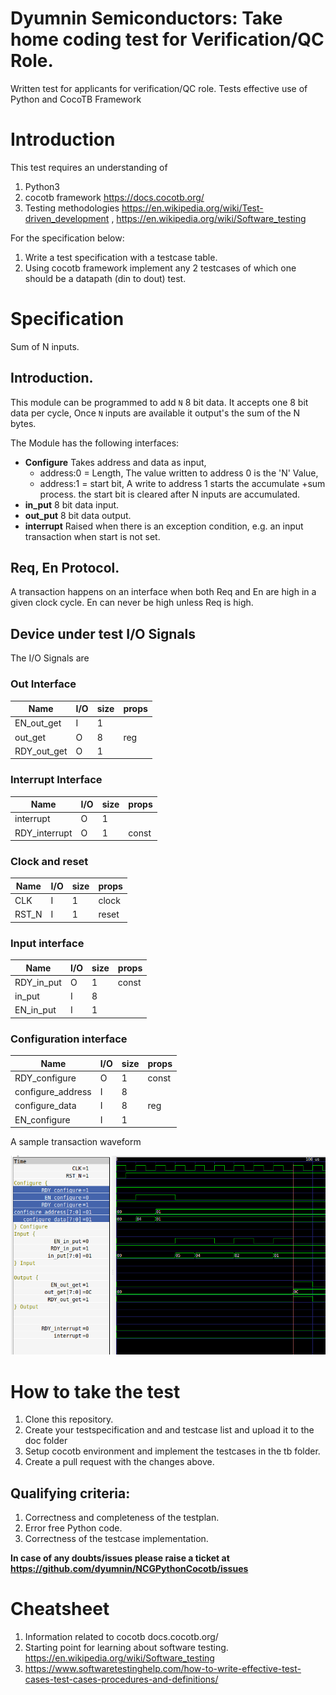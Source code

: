 # Dyumnin Semiconductors: Take home coding test for Verification/QC Role.

Written test for applicants for verification/QC role. Tests effective use of Python and CocoTB Framework

# Introduction

This test requires an understanding of 

1. Python3
2. cocotb framework https://docs.cocotb.org/ 
3. Testing methodologies https://en.wikipedia.org/wiki/Test-driven_development ,  https://en.wikipedia.org/wiki/Software_testing 

For the specification below:

1. Write a test specification with a testcase table.
2. Using cocotb framework implement any 2 testcases of which one should be a datapath (din to dout) test.

# Specification

Sum of N inputs.

## Introduction.
This module can be programmed to add `N` 8 bit data.
It accepts one 8 bit data per cycle,
Once `N` inputs are available it output's the sum of the N bytes.

The Module has the following interfaces:

* **Configure** Takes address and data as input,
  * address:0 = Length, The value written to address 0 is the 'N' Value,
  * address:1 = start bit, A write to address 1 starts the accumulate +sum process. the start bit is cleared after N inputs are accumulated.
* **in_put** 8 bit data input.
* **out_put** 8 bit data output.
* **interrupt** Raised when there is an exception condition, e.g. an input transaction when start is not set.

## Req, En Protocol.

A transaction happens on an interface when both Req and En are high in a given clock cycle.
En can never be high unless Req is high.

## Device under test I/O Signals


The I/O Signals are

### Out Interface

| Name        | I/O      | size    | props   |
| --------    | -------- | ------- | ------- |
| EN_out_get  | I        | 1       |         |
| out_get     | O        | 8       | reg     |
| RDY_out_get | O        | 1       |         |

### Interrupt Interface

| Name          | I/O      | size    | props   |
| --------      | -------- | ------- | ------- |
| interrupt     | O        | 1       |         |
| RDY_interrupt | O        | 1       | const   |
  
### Clock and reset

| Name     | I/O      | size    | props   |
| -------- | -------- | ------- | ------- |
| CLK      | I        | 1       | clock   |
| RST_N    | I        | 1       | reset   |

### Input interface

  | Name       | I/O      | size    | props   |
  | --------   | -------- | ------- | ------- |
  | RDY_in_put | O        | 1       | const   |
  | in_put     | I        | 8       |         |
  | EN_in_put  | I        | 1       |         |

### Configuration interface

| Name              | I/O      | size    | props   |
| --------          | -------- | ------- | ------- |
| RDY_configure     | O        | 1       | const   |
| configure_address | I        | 8       |         |
| configure_data    | I        | 8       | reg     |
| EN_configure      | I        | 1       |         |


A sample transaction waveform

![Sample Transaction Waveform](./pytest_waveform.png)

# How to take the test

1. Clone this repository.
2. Create your testspecification and  and testcase list and upload it to the doc folder
3. Setup cocotb environment and implement the testcases in the tb folder.
4. Create a pull request with the changes above.

## Qualifying criteria:

1. Correctness and completeness of the testplan.
2. Error free Python code.
3. Correctness of the testcase implementation.

**In case of any doubts/issues please raise a ticket at https://github.com/dyumnin/NCGPythonCocotb/issues**

# Cheatsheet

1. Information related to cocotb docs.cocotb.org/ 
2. Starting point for learning about software testing. https://en.wikipedia.org/wiki/Software_testing
3. https://www.softwaretestinghelp.com/how-to-write-effective-test-cases-test-cases-procedures-and-definitions/

